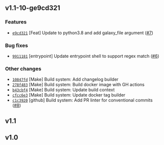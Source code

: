 ## v1.1-10-ge9cd321

### Features

 - [`e9cd321`](https://github.com/aristanetworks/ansible-avd/commit/e9cd321) [Feat]       Update to python3.8 and add galaxy_file argument ([#7](https://github.com/aristanetworks/ansible-avd/issues/7))

### Bug fixes

 - [`9911181`](https://github.com/aristanetworks/ansible-avd/commit/9911181) [entrypoint] Update entrypoint shell to support regex match ([#6](https://github.com/aristanetworks/ansible-avd/issues/6))

### Other changes

 - [`10847fd`](https://github.com/aristanetworks/ansible-avd/commit/10847fd) [Make]       Build system: Add changelog builder
 - [`278f483`](https://github.com/aristanetworks/ansible-avd/commit/278f483) [Make]       Build system: Build docker image with GH actions
 - [`b43cbf4`](https://github.com/aristanetworks/ansible-avd/commit/b43cbf4) [Make]       Build system: Update build context
 - [`cfcc6e3`](https://github.com/aristanetworks/ansible-avd/commit/cfcc6e3) [Make]       Build system: Update docker tag builder
 - [`c1c3920`](https://github.com/aristanetworks/ansible-avd/commit/c1c3920) [github]     Build system: Add PR linter for conventional commits ([#8](https://github.com/aristanetworks/ansible-avd/issues/8))

## v1.1

## v1.0

